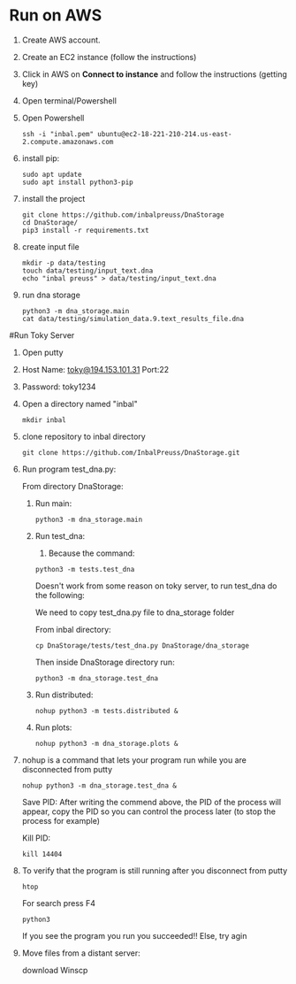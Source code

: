 # Run on AWS
1. Create AWS account.
2. Create an EC2 instance (follow the instructions)
3. Click in AWS on **Connect to instance** and follow the instructions (getting key)
4. Open terminal/Powershell
5. Open Powershell
    ```console
    ssh -i "inbal.pem" ubuntu@ec2-18-221-210-214.us-east-2.compute.amazonaws.com
    ```

5. install pip:
    ```console
    sudo apt update
    sudo apt install python3-pip
    ```

7. install the project
    ```console
    git clone https://github.com/inbalpreuss/DnaStorage
    cd DnaStorage/
    pip3 install -r requirements.txt
    ```

8. create input file
    ```console
    mkdir -p data/testing
    touch data/testing/input_text.dna
    echo "inbal preuss" > data/testing/input_text.dna
    ```

9. run dna storage
    ```console
    python3 -m dna_storage.main
    cat data/testing/simulation_data.9.text_results_file.dna
    ```

#Run Toky Server

1. Open putty
2. Host Name: toky@194.153.101.31 Port:22
3. Password: toky1234
4. Open a directory named "inbal"
    ```console
   mkdir inbal 
   ```
5. clone repository to inbal directory
    ```conslole
    git clone https://github.com/InbalPreuss/DnaStorage.git 
    ``` 

 7. Run program test_dna.py:
    
    From directory DnaStorage:
    1. Run main:
        ```console
        python3 -m dna_storage.main
        ```
    2. Run test_dna:
    
        1. Because the command:
        ```console
        python3 -m tests.test_dna
        ```
        Doesn't work from some reason on toky server, to run test_dna do the following:
        
        We need to copy test_dna.py file to dna_storage folder
        
        From inbal directory:
        ```console
        cp DnaStorage/tests/test_dna.py DnaStorage/dna_storage
        ```
       Then inside DnaStorage directory run:
       ```console
       python3 -m dna_storage.test_dna
       ```
    3. Run distributed:
        ```console
        nohup python3 -m tests.distributed &
       ```
    4. Run plots:
        ```console
        nohup python3 -m dna_storage.plots &
        ```
       
7. nohup is a command that lets your program run while you are disconnected from putty
    ```console
    nohup python3 -m dna_storage.test_dna &
    ```
   
   Save PID: 
   After writing the commend above, the PID of the process will appear, copy the PID so you can control the process later (to stop the process for example)
   
   Kill PID:
   ```console
   kill 14404
   ```
   
 8. To verify that the program is still running after you disconnect from putty
    ```console
    htop
    ```
    For search press F4
    ```console
    python3
    ```
    
    If you see the program you run you succeeded!! 
    Else, try agin
    
9. Move files from a distant server:
 
    download Winscp 
   

   
